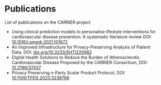# Publications

List of publications on the CARRIER project

- Using clinical prediction models to personalise lifestyle interventions for cardiovascular disease prevention: A systematic literature review  DOI: [10.1016/j.pmedr.2021.101672](https://doi.org/10.1016/j.pmedr.2021.101672)
- An Improved Infrastructure for Privacy-Preserving Analysis of Patient Data, DOI: [doi.org/10.3233/SHTI220682](https://doi.org/10.3233/SHTI220682)
- Digital Health Solutions to Reduce the Burden of Atherosclerotic Cardiovascular Disease Proposed by the CARRIER Consortium, DOI: [10.2196/37437](https://cardio.jmir.org/2022/2/e37437/)
- Privacy Preserving n-Party Scalar Product Protocol, DOI: [10.1109/TPDS.2023.3238768](http://dx.doi.org/10.1109/TPDS.2023.3238768)
